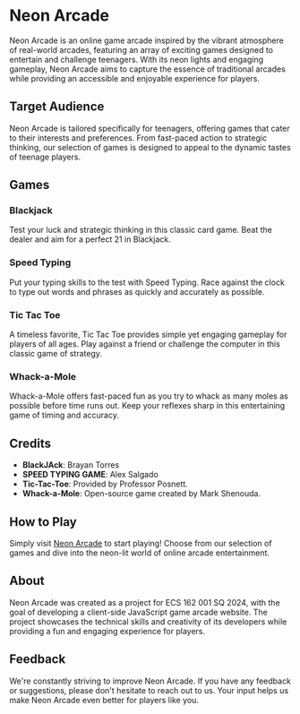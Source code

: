 # Neon Arcade

Neon Arcade is an online game arcade inspired by the vibrant atmosphere of real-world arcades, featuring an array of exciting games designed to entertain and challenge teenagers. With its neon lights and engaging gameplay, Neon Arcade aims to capture the essence of traditional arcades while providing an accessible and enjoyable experience for players.

## Target Audience

Neon Arcade is tailored specifically for teenagers, offering games that cater to their interests and preferences. From fast-paced action to strategic thinking, our selection of games is designed to appeal to the dynamic tastes of teenage players.

## Games

### Blackjack

Test your luck and strategic thinking in this classic card game. Beat the dealer and aim for a perfect 21 in Blackjack.

### Speed Typing

Put your typing skills to the test with Speed Typing. Race against the clock to type out words and phrases as quickly and accurately as possible.

### Tic Tac Toe

A timeless favorite, Tic Tac Toe provides simple yet engaging gameplay for players of all ages. Play against a friend or challenge the computer in this classic game of strategy.

### Whack-a-Mole

Whack-a-Mole offers fast-paced fun as you try to whack as many moles as possible before time runs out. Keep your reflexes sharp in this entertaining game of timing and accuracy.

## Credits

- **BlackJAck**: Brayan Torres
- **SPEED TYPING GAME**: Alex Salgado
- **Tic-Tac-Toe**: Provided by Professor Posnett.
- **Whack-a-Mole**: Open-source game created by Mark Shenouda.

## How to Play

Simply visit [Neon Arcade]() to start playing! Choose from our selection of games and dive into the neon-lit world of online arcade entertainment.

## About

Neon Arcade was created as a project for ECS 162 001 SQ 2024, with the goal of developing a client-side JavaScript game arcade website. The project showcases the technical skills and creativity of its developers while providing a fun and engaging experience for players.

## Feedback

We're constantly striving to improve Neon Arcade. If you have any feedback or suggestions, please don't hesitate to reach out to us. Your input helps us make Neon Arcade even better for players like you.